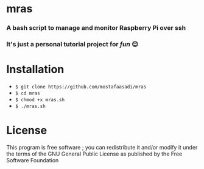 # mras
### A bash script to manage and monitor Raspberry Pi over ssh
### It's just a personal tutorial project for *fun* :blush:
# 
# Installation 
- ```$ git clone https://github.com/mostafaasadi/mras```
- ```$ cd mras```
- ```$ chmod +x mras.sh```
- ```$ ./mras.sh```


# License
This program is free software ; you can redistribute it and/or modify it under the terms of the GNU General Public License as published by the Free Software Foundation
